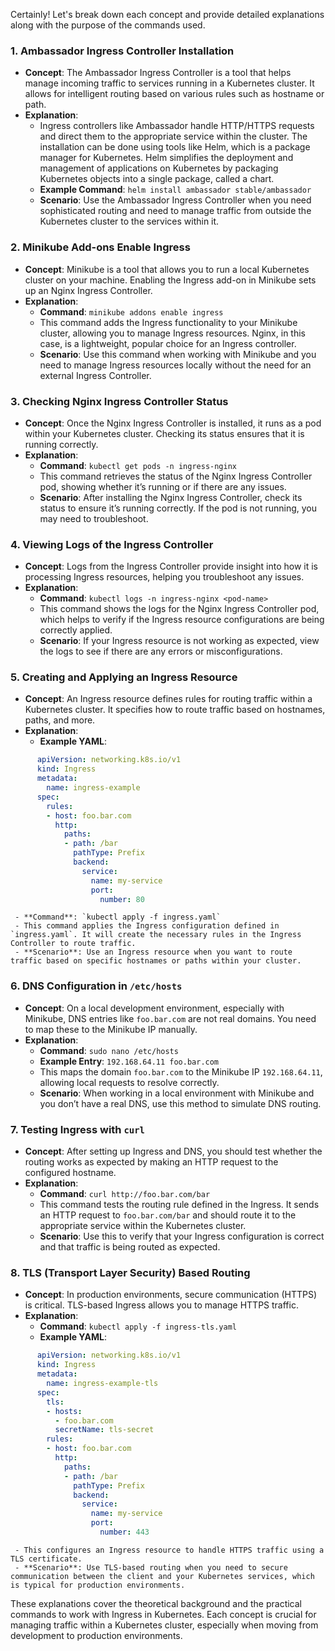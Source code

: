 Certainly! Let's break down each concept and provide detailed explanations along with the purpose of the commands used.

### 1. **Ambassador Ingress Controller Installation**
   - **Concept**: The Ambassador Ingress Controller is a tool that helps manage incoming traffic to services running in a Kubernetes cluster. It allows for intelligent routing based on various rules such as hostname or path.
   - **Explanation**: 
     - Ingress controllers like Ambassador handle HTTP/HTTPS requests and direct them to the appropriate service within the cluster. The installation can be done using tools like Helm, which is a package manager for Kubernetes. Helm simplifies the deployment and management of applications on Kubernetes by packaging Kubernetes objects into a single package, called a chart.
     - **Example Command**: `helm install ambassador stable/ambassador`
     - **Scenario**: Use the Ambassador Ingress Controller when you need sophisticated routing and need to manage traffic from outside the Kubernetes cluster to the services within it.

### 2. **Minikube Add-ons Enable Ingress**
   - **Concept**: Minikube is a tool that allows you to run a local Kubernetes cluster on your machine. Enabling the Ingress add-on in Minikube sets up an Nginx Ingress Controller.
   - **Explanation**: 
     - **Command**: `minikube addons enable ingress`
     - This command adds the Ingress functionality to your Minikube cluster, allowing you to manage Ingress resources. Nginx, in this case, is a lightweight, popular choice for an Ingress controller.
     - **Scenario**: Use this command when working with Minikube and you need to manage Ingress resources locally without the need for an external Ingress Controller.

### 3. **Checking Nginx Ingress Controller Status**
   - **Concept**: Once the Nginx Ingress Controller is installed, it runs as a pod within your Kubernetes cluster. Checking its status ensures that it is running correctly.
   - **Explanation**: 
     - **Command**: `kubectl get pods -n ingress-nginx`
     - This command retrieves the status of the Nginx Ingress Controller pod, showing whether it’s running or if there are any issues.
     - **Scenario**: After installing the Nginx Ingress Controller, check its status to ensure it’s running correctly. If the pod is not running, you may need to troubleshoot.

### 4. **Viewing Logs of the Ingress Controller**
   - **Concept**: Logs from the Ingress Controller provide insight into how it is processing Ingress resources, helping you troubleshoot any issues.
   - **Explanation**: 
     - **Command**: `kubectl logs -n ingress-nginx <pod-name>`
     - This command shows the logs for the Nginx Ingress Controller pod, which helps to verify if the Ingress resource configurations are being correctly applied.
     - **Scenario**: If your Ingress resource is not working as expected, view the logs to see if there are any errors or misconfigurations.

### 5. **Creating and Applying an Ingress Resource**
   - **Concept**: An Ingress resource defines rules for routing traffic within a Kubernetes cluster. It specifies how to route traffic based on hostnames, paths, and more.
   - **Explanation**:
     - **Example YAML**:
 ```yaml
       apiVersion: networking.k8s.io/v1
       kind: Ingress
       metadata:
         name: ingress-example
       spec:
         rules:
         - host: foo.bar.com
           http:
             paths:
             - path: /bar
               pathType: Prefix
               backend:
                 service:
                   name: my-service
                   port:
                     number: 80
 ```
     - **Command**: `kubectl apply -f ingress.yaml`
     - This command applies the Ingress configuration defined in `ingress.yaml`. It will create the necessary rules in the Ingress Controller to route traffic.
     - **Scenario**: Use an Ingress resource when you want to route traffic based on specific hostnames or paths within your cluster.

### 6. **DNS Configuration in `/etc/hosts`**
   - **Concept**: On a local development environment, especially with Minikube, DNS entries like `foo.bar.com` are not real domains. You need to map these to the Minikube IP manually.
   - **Explanation**:
     - **Command**: `sudo nano /etc/hosts`
     - **Example Entry**: `192.168.64.11 foo.bar.com`
     - This maps the domain `foo.bar.com` to the Minikube IP `192.168.64.11`, allowing local requests to resolve correctly.
     - **Scenario**: When working in a local environment with Minikube and you don’t have a real DNS, use this method to simulate DNS routing.

### 7. **Testing Ingress with `curl`**
   - **Concept**: After setting up Ingress and DNS, you should test whether the routing works as expected by making an HTTP request to the configured hostname.
   - **Explanation**:
     - **Command**: `curl http://foo.bar.com/bar`
     - This command tests the routing rule defined in the Ingress. It sends an HTTP request to `foo.bar.com/bar` and should route it to the appropriate service within the Kubernetes cluster.
     - **Scenario**: Use this to verify that your Ingress configuration is correct and that traffic is being routed as expected.

### 8. **TLS (Transport Layer Security) Based Routing**
   - **Concept**: In production environments, secure communication (HTTPS) is critical. TLS-based Ingress allows you to manage HTTPS traffic.
   - **Explanation**:
     - **Command**: `kubectl apply -f ingress-tls.yaml`
     - **Example YAML**:
 ```yaml
       apiVersion: networking.k8s.io/v1
       kind: Ingress
       metadata:
         name: ingress-example-tls
       spec:
         tls:
         - hosts:
           - foo.bar.com
           secretName: tls-secret
         rules:
         - host: foo.bar.com
           http:
             paths:
             - path: /bar
               pathType: Prefix
               backend:
                 service:
                   name: my-service
                   port:
                     number: 443
 ```
     - This configures an Ingress resource to handle HTTPS traffic using a TLS certificate.
     - **Scenario**: Use TLS-based routing when you need to secure communication between the client and your Kubernetes services, which is typical for production environments.

These explanations cover the theoretical background and the practical commands to work with Ingress in Kubernetes. Each concept is crucial for managing traffic within a Kubernetes cluster, especially when moving from development to production environments.